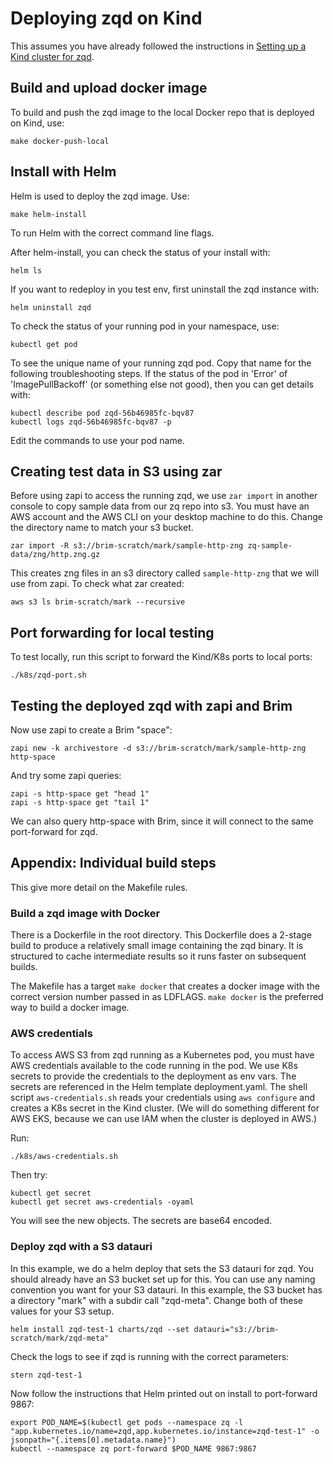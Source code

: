 # Deploying zqd on Kind

This assumes you have already followed the instructions in [Setting up a Kind cluster for zqd](kind-setup.md).

## Build and upload docker image
To build and push the zqd image to the local Docker repo that is deployed on Kind, use:
```
make docker-push-local
```

## Install with Helm
Helm is used to deploy the zqd image. Use:
```
make helm-install
```
To run Helm with the correct command line flags.

After helm-install, you can check the status of your install with:
```
helm ls
```
If you want to redeploy in you test env, first uninstall the zqd instance with:
```
helm uninstall zqd
```
To check the status of your running pod in your namespace, use:
```
kubectl get pod
```
To see the unique name of your running zqd pod. Copy that name for the following troubleshooting steps. If the status of the pod in 'Error' of 'ImagePullBackoff' (or something else not good), then you can get details with:
```
kubectl describe pod zqd-56b46985fc-bqv87
kubectl logs zqd-56b46985fc-bqv87 -p
```
Edit the commands to use your pod name.

## Creating test data in S3 using zar
Before using zapi to access the running zqd, we use `zar import` in another console to copy sample data from our zq repo into s3. You must have an AWS account and the AWS CLI on your desktop machine to do this. Change the directory name to match your s3 bucket.
```
zar import -R s3://brim-scratch/mark/sample-http-zng zq-sample-data/zng/http.zng.gz
```
This creates zng files in an s3 directory called `sample-http-zng` that we will use from zapi. To check what zar created:
```
aws s3 ls brim-scratch/mark --recursive
```

## Port forwarding for local testing
To test locally, run this script to forward the Kind/K8s ports to local ports:
```
./k8s/zqd-port.sh
```

## Testing the deployed zqd with zapi and Brim
Now use zapi to create a Brim "space":
```
zapi new -k archivestore -d s3://brim-scratch/mark/sample-http-zng http-space
```
And try some zapi queries:
```
zapi -s http-space get "head 1"
zapi -s http-space get "tail 1"
```

We can also query http-space with Brim, since it will connect to the same port-forward for zqd.

## Appendix: Individual build steps

This give more detail on the Makefile rules.

### Build a zqd image with Docker
There is a Dockerfile in the root directory. This Dockerfile does a 2-stage build to produce a relatively small image containing the zqd binary. It is structured to cache intermediate results so it runs faster on subsequent builds.

The Makefile has a target `make docker` that creates a docker image with the correct version number passed in as LDFLAGS. `make docker` is the preferred way to build a docker image.

### AWS credentials

To access AWS S3 from zqd running as a Kubernetes pod, you must have AWS credentials available to the code running in the pod. We use K8s secrets to provide the credentials to the deployment as env vars. The secrets are referenced in the Helm template deployment.yaml. The shell script `aws-credentials.sh` reads your credentials using `aws configure` and creates a K8s secret in the Kind cluster. (We will do something different for AWS EKS, because we can use IAM when the cluster is deployed in AWS.)

Run:
```
./k8s/aws-credentials.sh
```
Then try:
```
kubectl get secret
kubectl get secret aws-credentials -oyaml
```
You will see the new objects. The secrets are base64 encoded.

### Deploy zqd with a S3 datauri
In this example, we do a helm deploy that sets the S3 datauri for zqd. You should already have an S3 bucket set up for this. You can use any naming convention you want for your S3 datauri. In this example, the S3 bucket has a directory "mark" with a subdir call "zqd-meta". Change both of these values for your S3 setup. 
```
helm install zqd-test-1 charts/zqd --set datauri="s3://brim-scratch/mark/zqd-meta"
```
Check the logs to see if zqd is running with the correct parameters:
```
stern zqd-test-1
```
Now follow the instructions that Helm printed out on install to port-forward 9867:
```
export POD_NAME=$(kubectl get pods --namespace zq -l "app.kubernetes.io/name=zqd,app.kubernetes.io/instance=zqd-test-1" -o jsonpath="{.items[0].metadata.name}")
kubectl --namespace zq port-forward $POD_NAME 9867:9867
```

